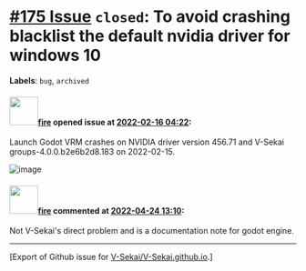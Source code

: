 # [\#175 Issue](https://github.com/V-Sekai/V-Sekai.github.io/issues/175) `closed`: To avoid crashing blacklist the default nvidia driver for windows 10 
**Labels**: `bug`, `archived`


#### <img src="https://avatars.githubusercontent.com/u/32321?u=c2e06a3d2b49a467aa907e54aa259516440267cc&v=4" width="50">[fire](https://github.com/fire) opened issue at [2022-02-16 04:22](https://github.com/V-Sekai/V-Sekai.github.io/issues/175):

Launch Godot VRM crashes on NVIDIA driver version 456.71 and V-Sekai groups-4.0.0.b2e6b2d8.183 on 2022-02-15.

![image](https://user-images.githubusercontent.com/32321/154195938-8111b26b-e59d-4ff5-b2cb-8cfe035bfa20.png)




#### <img src="https://avatars.githubusercontent.com/u/32321?u=c2e06a3d2b49a467aa907e54aa259516440267cc&v=4" width="50">[fire](https://github.com/fire) commented at [2022-04-24 13:10](https://github.com/V-Sekai/V-Sekai.github.io/issues/175#issuecomment-1107838930):

Not V-Sekai's direct problem and is a documentation note for godot engine.


-------------------------------------------------------------------------------



[Export of Github issue for [V-Sekai/V-Sekai.github.io](https://github.com/V-Sekai/V-Sekai.github.io).]
